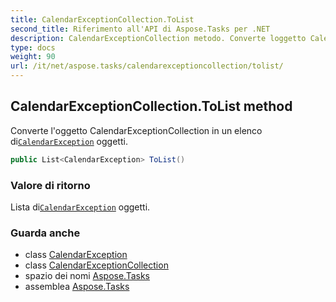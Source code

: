 ```yaml
---
title: CalendarExceptionCollection.ToList
second_title: Riferimento all'API di Aspose.Tasks per .NET
description: CalendarExceptionCollection metodo. Converte loggetto CalendarExceptionCollection in un elenco diCalendarException oggetti.
type: docs
weight: 90
url: /it/net/aspose.tasks/calendarexceptioncollection/tolist/
---
```

## CalendarExceptionCollection.ToList method

Converte l'oggetto CalendarExceptionCollection in un elenco di[`CalendarException`](../../calendarexception/) oggetti.

```csharp
public List<CalendarException> ToList()
```

### Valore di ritorno

Lista di[`CalendarException`](../../calendarexception/) oggetti.

### Guarda anche

* class [CalendarException](../../calendarexception/)
* class [CalendarExceptionCollection](../)
* spazio dei nomi [Aspose.Tasks](../../calendarexceptioncollection/)
* assemblea [Aspose.Tasks](../../../)


